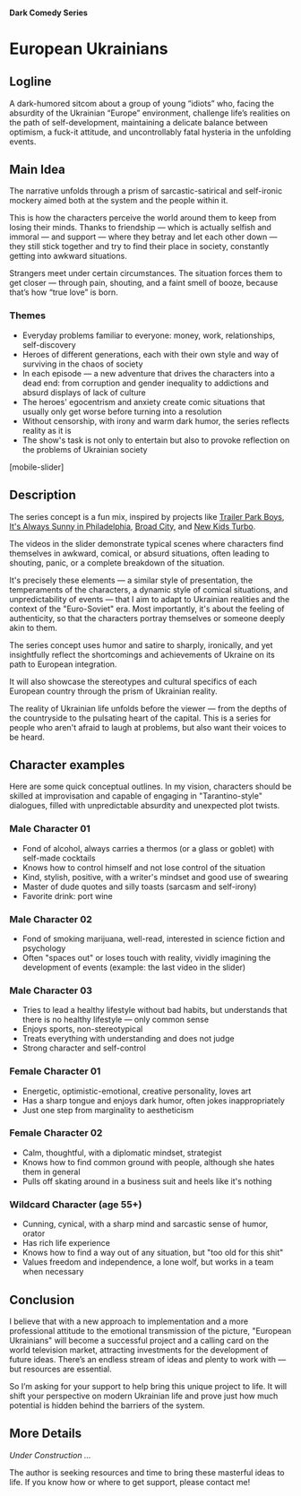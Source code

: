 #### Dark Comedy Series

# European Ukrainians

## Logline

A dark-humored sitcom about a group of young “idiots” who, facing the absurdity of the Ukrainian “Europe” environment, challenge life’s realities on the path of self-development, maintaining a delicate balance between optimism, a fuck-it attitude, and uncontrollably fatal hysteria in the unfolding events.

## Main Idea

The narrative unfolds through a prism of sarcastic-satirical and self-ironic mockery aimed both at the system and the people within it.

This is how the characters perceive the world around them to keep from losing their minds. Thanks to friendship — which is actually selfish and immoral — and support — where they betray and let each other down — they still stick together and try to find their place in society, constantly getting into awkward situations.

Strangers meet under certain circumstances. The situation forces them to get closer — through pain, shouting, and a faint smell of booze, because that’s how “true love” is born.

### Themes

- Everyday problems familiar to everyone: money, work, relationships, self-discovery
- Heroes of different generations, each with their own style and way of surviving in the chaos of society
- In each episode — a new adventure that drives the characters into a dead end: from corruption and gender inequality to addictions and absurd displays of lack of culture
- The heroes' egocentrism and anxiety create comic situations that usually only get worse before turning into a resolution
- Without censorship, with irony and warm dark humor, the series reflects reality as it is
- The show's task is not only to entertain but also to provoke reflection on the problems of Ukrainian society

[mobile-slider]

## Description

The series concept is a fun mix, inspired by projects like [Trailer Park Boys](https://www.imdb.com/title/tt0290988/), [It's Always Sunny in Philadelphia](https://www.imdb.com/title/tt0472954/), [Broad City](https://www.imdb.com/title/tt2578560/), and [New Kids Turbo](https://www.imdb.com/title/tt1648112/).

The videos in the slider demonstrate typical scenes where characters find themselves in awkward, comical, or absurd situations, often leading to shouting, panic, or a complete breakdown of the situation.

It's precisely these elements — a similar style of presentation, the temperaments of the characters, a dynamic style of comical situations, and unpredictability of events — that I aim to adapt to Ukrainian realities and the context of the "Euro-Soviet" era. Most importantly, it's about the feeling of authenticity, so that the characters portray themselves or someone deeply akin to them.

The series concept uses humor and satire to sharply, ironically, and yet insightfully reflect the shortcomings and achievements of Ukraine on its path to European integration.

It will also showcase the stereotypes and cultural specifics of each European country through the prism of Ukrainian reality.

The reality of Ukrainian life unfolds before the viewer — from the depths of the countryside to the pulsating heart of the capital. This is a series for people who aren't afraid to laugh at problems, but also want their voices to be heard.

## Character examples

Here are some quick conceptual outlines. In my vision, characters should be skilled at improvisation and capable of engaging in "Tarantino-style" dialogues, filled with unpredictable absurdity and unexpected plot twists.

### Male Character 01

- Fond of alcohol, always carries a thermos (or a glass or goblet) with self-made cocktails
- Knows how to control himself and not lose control of the situation
- Kind, stylish, positive, with a writer's mindset and good use of swearing
- Master of dude quotes and silly toasts (sarcasm and self-irony)
- Favorite drink: port wine

### Male Character 02

- Fond of smoking marijuana, well-read, interested in science fiction and psychology
- Often "spaces out" or loses touch with reality, vividly imagining the development of events (example: the last video in the slider)

### Male Character 03

- Tries to lead a healthy lifestyle without bad habits, but understands that there is no healthy lifestyle — only common sense
- Enjoys sports, non-stereotypical
- Treats everything with understanding and does not judge
- Strong character and self-control

### Female Character 01

- Energetic, optimistic-emotional, creative personality, loves art
- Has a sharp tongue and enjoys dark humor, often jokes inappropriately
- Just one step from marginality to aestheticism

### Female Character 02

- Calm, thoughtful, with a diplomatic mindset, strategist
- Knows how to find common ground with people, although she hates them in general
- Pulls off skating around in a business suit and heels like it's nothing

### Wildcard Character (age 55+)

- Cunning, cynical, with a sharp mind and sarcastic sense of humor, orator
- Has rich life experience
- Knows how to find a way out of any situation, but "too old for this shit"
- Values freedom and independence, a lone wolf, but works in a team when necessary

## Conclusion

I believe that with a new approach to implementation and a more professional attitude to the emotional transmission of the picture, "European Ukrainians" will become a successful project and a calling card on the world television market, attracting investments for the development of future ideas. There’s an endless stream of ideas and plenty to work with — but resources are essential.

So I’m asking for your support to help bring this unique project to life. It will shift your perspective on modern Ukrainian life and prove just how much potential is hidden behind the barriers of the system.

## More Details

*Under Construction …*

The author is seeking resources and time to bring these masterful ideas to life. If you know how or where to get support, please contact me!